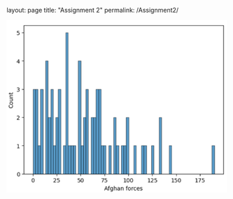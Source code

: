layout: page
title: "Assignment 2"
permalink: /Assignment2/

![A description of the image](photos/1.png)
